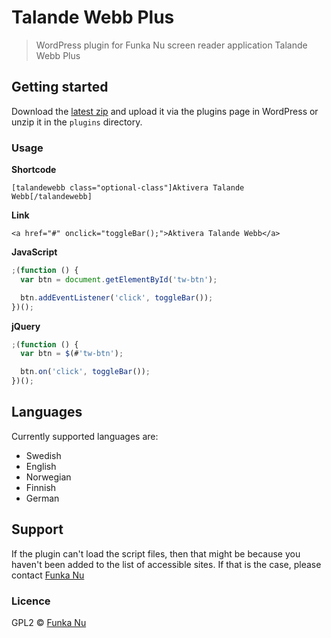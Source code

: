 # Talande Webb Plus

> WordPress plugin for Funka Nu screen reader application Talande Webb Plus

## Getting started

Download the [latest zip](https://github.com/johnie/talandewebb/archive/master.zip) and upload it via the plugins page in WordPress or unzip it in the `plugins` directory.

### Usage

**Shortcode**

`[talandewebb class="optional-class"]Aktivera Talande Webb[/talandewebb]`

**Link**

`<a href="#" onclick="toggleBar();">Aktivera Talande Webb</a>`

**JavaScript**

```javascript
;(function () {
  var btn = document.getElementById('tw-btn');

  btn.addEventListener('click', toggleBar());
})();
```

**jQuery**

```javascript
;(function () {
  var btn = $(#'tw-btn');

  btn.on('click', toggleBar());
})();
```

## Languages

Currently supported languages are:

* Swedish
* English
* Norwegian
* Finnish
* German

## Support

If the plugin can't load the script files, then that might be because you haven't been added to the list of accessible sites. If that is the case, please contact [Funka Nu](http://www.funkanu.com/sv/Om-Funka/Funka-Nu-AB/Kontakta-oss/)

### Licence

GPL2 © [Funka Nu](http://www.funkanu.com/)
